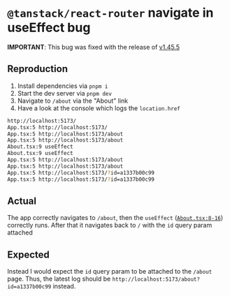 # `@tanstack/react-router` navigate in useEffect bug

**IMPORTANT**: This bug was fixed with the release of [v1.45.5](https://github.com/TanStack/router/releases/tag/v1.45.5)

## Reproduction

1. Install dependencies via `pnpm i`
2. Start the dev server via `pnpm dev`
3. Navigate to `/about` via the "About" link
4. Have a look at the console which logs the `location.href`

```sh
http://localhost:5173/
App.tsx:5 http://localhost:5173/
App.tsx:5 http://localhost:5173/about
App.tsx:5 http://localhost:5173/about
About.tsx:9 useEffect
About.tsx:9 useEffect
App.tsx:5 http://localhost:5173/about
App.tsx:5 http://localhost:5173/about
App.tsx:5 http://localhost:5173/?id=a1337b00c99
App.tsx:5 http://localhost:5173/?id=a1337b00c99
```

## Actual
The app correctly navigates to `/about`, then the `useEffect` ([`About.tsx:8-16`](https://github.com/lukaskoeller/tanstack-react-router-useEffect-navigate-reproduction/blob/0871b04aa1222660fc5065bcb73fca6beaaba497/src/About.tsx#L8)) correctly runs.
After that it navigates back to `/` with the `id` query param attached

## Expected
Instead I would expect the `id` query param to be attached to the `/about` page. Thus,
the latest log should be `http://localhost:5173/about?id=a1337b00c99` instead.